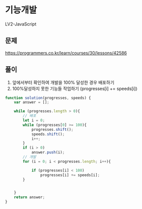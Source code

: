# 기능개발

LV2-JavaScript

## 문제

https://programmers.co.kr/learn/courses/30/lessons/42586

## 풀이

1. 앞에서부터 확인하여 개발을 100% 달성한 경우 배포하기
2. 100%달성하지 못한 기능들 작업하기 (progresses[i] += speeds[i])

```javaScript
function solution(progresses, speeds) {
    var answer = [];

    while (progresses.length > 0){
        // 배포
        let i = 0;
        while (progresses[0] >= 100){
            progresses.shift();
            speeds.shift();
            i++;
        }
        if (i > 0)
            answer.push(i);
        // 개발
        for (i = 0; i < progresses.length; i++){

            if (progresses[i] < 100)
                progresses[i] += speeds[i];
        }


    }
    return answer;
}
```
